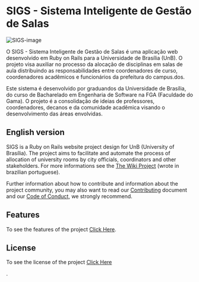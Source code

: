 # SIGS - Sistema Inteligente de Gestão de Salas


![SIGS-image](https://user-images.githubusercontent.com/18387694/46635580-54b54c00-cb2b-11e8-8e16-b3d2e41de814.png)


O SIGS - Sistema Inteligente de Gestão de Salas é uma aplicação web desenvolvido em Ruby on Rails para a Universidade de Brasília (UnB). O projeto visa auxiliar no processo da alocação de disciplinas em salas de aula distribuindo as responsabilidades entre coordenadores de curso, coordenadores acadêmicos e funcionários da prefeitura do campus.dos.

Este sistema é desenvolvido por graduandos da Universidade de Brasília, do curso de Bacharelado em Engenharia de Software na FGA (Faculdade do Gama). O projeto é a consolidação de ideias de professores, coordenadores, decanos e da comunidade acadêmica visando o desenvolvimento das áreas envolvidas.

## English version

SIGS is a Ruby on Rails website project design for UnB (University of Brasília). The project aims to facilitate and automate the process of allocation of university rooms by city officials, coordinators and other stakeholders. For more informations see the [The Wiki Project](https://github.com/fga-gpp-mds/2017.1-SIGS/wiki) (wrote in brazilian portuguese).

Further information about how to contribute and information about the project community, you may also want to read our [Contributing](https://github.com/GCES-2018-2/SIGS-GCES/blob/develop/.github/CONTRIBUTING.md) document and our [Code of Conduct](https://github.com/GCES-2018-2/SIGS-GCES/blob/develop/docs/CODE_OF_CONDUCT.md), we strongly recommend.


## Features

To see the features of the project [Click Here](https://github.com/GCES-2018-2/SIGS-GCES/releases).

## License

To see the license of the project [Click Here](https://github.com/GCES-2018-2/SIGS-GCES/blob/develop/LICENSE)

.
